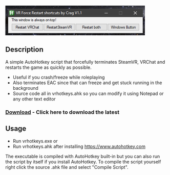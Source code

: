 ![screenshot](screenshot.png)

## Description

A simple AutoHotkey script that forcefully terminates SteamVR, VRChat and restarts the game as quickly as possible. 
- Useful if you crash/freeze while roleplaying
- Also terminates EAC since that can freeze and get stuck running in the background
- Source code all in vrhotkeys.ahk so you can modify it using Notepad or any other text editor 

### [Download](https://github.com/Cragsand/CragsVRHotkeys/archive/refs/heads/main.zip) - Click here to download the latest

## Usage
- Run vrhotkeys.exe or
- Run vrhotkeys.ahk after installing https://www.autohotkey.com

The executable is compiled with AutoHotkey built-in but you can also run the script by itself if you install AutoHotkey. To compile the script yourself right click  the source .ahk file and select "Compile Script".
